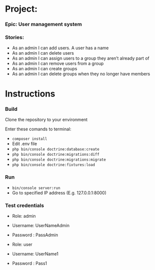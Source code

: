 # Project:  
 
### Epic: User management system
### Stories:
 - As an admin I can add users. A user has a name
 - As an admin I can delete users
 - As an admin I can assign users to a group they aren’t already part of
 - As an admin I can remove users from a group
 - As an admin I can create groups
 - As an admin I can delete groups when they no longer have members
 
# Instructions

### Build
 Clone the repository to your environment
 
 Enter these comands to terminal:
 - `composer install`
 - Edit .env file
 - `php bin/console doctrine:database:create`
 - `php bin/console doctrine:migrations:diff`
 - `php bin/console doctrine:migrations:migrate`
 - `php bin/console doctrine:fixtures:load`
 
 ### Run
  - `bin/console server:run`
  - Go to specified IP address (E.g. 127.0.0.1:8000)
  
 ### Test credentials
 
 - Role: admin
 - Username: UserNameAdmin
 - Password : PassAdmin

 
 - Role: user
 - Username: UserName1
 - Password : Pass1
 
 